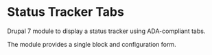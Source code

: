 # Status Tracker Tabs
Drupal 7 module to display a status tracker using ADA-compliant tabs.

The module provides a single block and configuration form.
